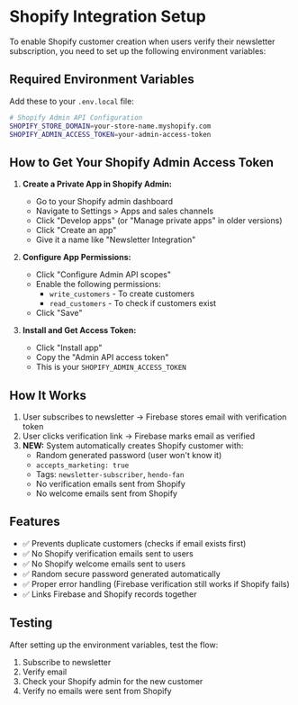 # Shopify Integration Setup

To enable Shopify customer creation when users verify their newsletter subscription, you need to set up the following environment variables:

## Required Environment Variables

Add these to your `.env.local` file:

```bash
# Shopify Admin API Configuration
SHOPIFY_STORE_DOMAIN=your-store-name.myshopify.com
SHOPIFY_ADMIN_ACCESS_TOKEN=your-admin-access-token
```

## How to Get Your Shopify Admin Access Token

1. **Create a Private App in Shopify Admin:**
   - Go to your Shopify admin dashboard
   - Navigate to Settings > Apps and sales channels
   - Click "Develop apps" (or "Manage private apps" in older versions)
   - Click "Create an app"
   - Give it a name like "Newsletter Integration"

2. **Configure App Permissions:**
   - Click "Configure Admin API scopes"
   - Enable the following permissions:
     - `write_customers` - To create customers
     - `read_customers` - To check if customers exist
   - Click "Save"

3. **Install and Get Access Token:**
   - Click "Install app"
   - Copy the "Admin API access token"
   - This is your `SHOPIFY_ADMIN_ACCESS_TOKEN`

## How It Works

1. User subscribes to newsletter → Firebase stores email with verification token
2. User clicks verification link → Firebase marks email as verified
3. **NEW:** System automatically creates Shopify customer with:
   - Random generated password (user won't know it)
   - `accepts_marketing: true`
   - Tags: `newsletter-subscriber`, `hendo-fan`
   - No verification emails sent from Shopify
   - No welcome emails sent from Shopify

## Features

- ✅ Prevents duplicate customers (checks if email exists first)
- ✅ No Shopify verification emails sent to users
- ✅ No Shopify welcome emails sent to users
- ✅ Random secure password generated automatically
- ✅ Proper error handling (Firebase verification still works if Shopify fails)
- ✅ Links Firebase and Shopify records together

## Testing

After setting up the environment variables, test the flow:
1. Subscribe to newsletter
2. Verify email
3. Check your Shopify admin for the new customer
4. Verify no emails were sent from Shopify
